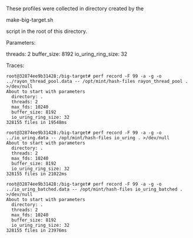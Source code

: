 These profiles were collected in directory created by the

  make-big-target.sh

script in the root of this directory.

Parameters:

threads: 2
buffer_size: 8192
io_uring_ring_size: 32

Traces:

```
root@32874ee9b31428:/big-target# perf record -F 99 -a -g -o ../rayon_thread_pool.data -- /opt/mint/hash-files rayon_thread_pool . >/dev/null
About to start with parameters
  directory: .
  threads: 2
  max_fds: 10240
  buffer_size: 8192
  io_uring_ring_size: 32
328155 files in 19548ms

root@32874ee9b31428:/big-target# perf record -F 99 -a -g -o ../io_uring.data -- /opt/mint/hash-files io_uring . >/dev/null
About to start with parameters
  directory: .
  threads: 2
  max_fds: 10240
  buffer_size: 8192
  io_uring_ring_size: 32
328155 files in 21022ms

root@32874ee9b31428:/big-target# perf record -F 99 -a -g -o ../io_uring_batched.data -- /opt/mint/hash-files io_uring_batched . >/dev/null
About to start with parameters
  directory: .
  threads: 2
  max_fds: 10240
  buffer_size: 8192
  io_uring_ring_size: 32
328155 files in 23976ms
```
